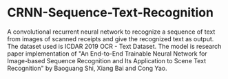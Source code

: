 # CRNN-Sequence-Text-Recognition
A convolutional recurrent neural network to recognize a sequence of text from images of scanned receipts and give the recognized text as output. The dataset used is ICDAR 2019 OCR - Text Dataset. The model is research paper implementation of "An End-to-End Trainable Neural Network for Image-based Sequence Recognition and Its Application to Scene Text Recognition" by Baoguang Shi, Xiang Bai and Cong Yao.
